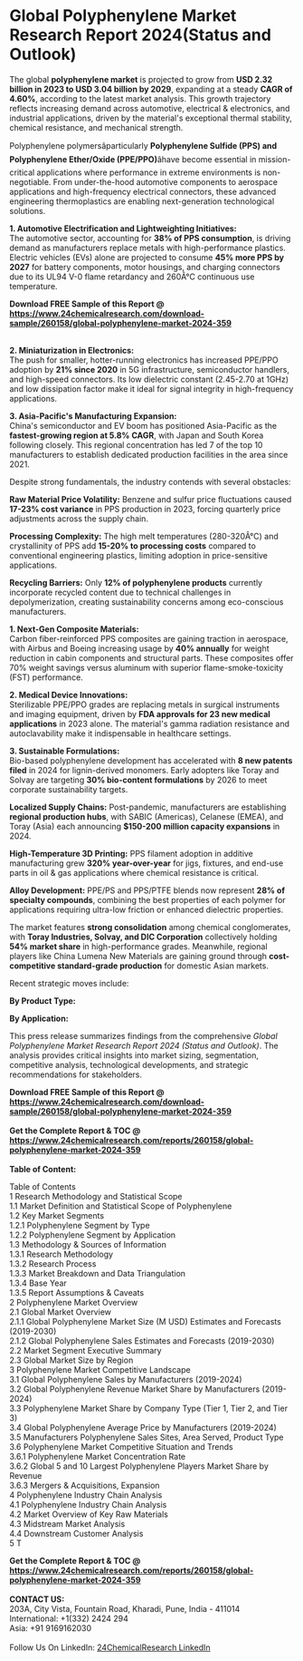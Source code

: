 <h1>Global Polyphenylene Market Research Report 2024(Status and Outlook)</h1><p>The global <strong>polyphenylene market</strong> is projected to grow from <strong>USD 2.32 billion in 2023 to USD 3.04 billion by 2029</strong>, expanding at a steady <strong>CAGR of 4.60%</strong>, according to the latest market analysis. This growth trajectory reflects increasing demand across automotive, electrical &amp; electronics, and industrial applications, driven by the material's exceptional thermal stability, chemical resistance, and mechanical strength.</p><p>Polyphenylene polymersâparticularly <strong>Polyphenylene Sulfide (PPS) and Polyphenylene Ether/Oxide (PPE/PPO)</strong>âhave become essential in mission-critical applications where performance in extreme environments is non-negotiable. From under-the-hood automotive components to aerospace applications and high-frequency electrical connectors, these advanced engineering thermoplastics are enabling next-generation technological solutions.</p><p><strong>1. Automotive Electrification and Lightweighting Initiatives:</strong><br>
The automotive sector, accounting for <strong>38% of PPS consumption</strong>, is driving demand as manufacturers replace metals with high-performance plastics. Electric vehicles (EVs) alone are projected to consume <strong>45% more PPS by 2027</strong> for battery components, motor housings, and charging connectors due to its UL94 V-0 flame retardancy and 260Â°C continuous use temperature.</p><div><b>Download FREE Sample of this Report @ 
            <a href="https://www.24chemicalresearch.com/download-sample/260158/global-polyphenylene-market-2024-359">
            https://www.24chemicalresearch.com/download-sample/260158/global-polyphenylene-market-2024-359</a></b></div><br><p><strong>2. Miniaturization in Electronics:</strong><br>
The push for smaller, hotter-running electronics has increased PPE/PPO adoption by <strong>21% since 2020</strong> in 5G infrastructure, semiconductor handlers, and high-speed connectors. Its low dielectric constant (2.45-2.70 at 1GHz) and low dissipation factor make it ideal for signal integrity in high-frequency applications.</p><p><strong>3. Asia-Pacific's Manufacturing Expansion:</strong><br>
China's semiconductor and EV boom has positioned Asia-Pacific as the <strong>fastest-growing region at 5.8% CAGR</strong>, with Japan and South Korea following closely. This regional concentration has led 7 of the top 10 manufacturers to establish dedicated production facilities in the area since 2021.</p><p>Despite strong fundamentals, the industry contends with several obstacles:</p><p><strong>Raw Material Price Volatility:</strong> Benzene and sulfur price fluctuations caused <strong>17-23% cost variance</strong> in PPS production in 2023, forcing quarterly price adjustments across the supply chain.</p><p><strong>Processing Complexity:</strong> The high melt temperatures (280-320Â°C) and crystallinity of PPS add <strong>15-20% to processing costs</strong> compared to conventional engineering plastics, limiting adoption in price-sensitive applications.</p><p><strong>Recycling Barriers:</strong> Only <strong>12% of polyphenylene products</strong> currently incorporate recycled content due to technical challenges in depolymerization, creating sustainability concerns among eco-conscious manufacturers.</p><p><strong>1. Next-Gen Composite Materials:</strong><br>
Carbon fiber-reinforced PPS composites are gaining traction in aerospace, with Airbus and Boeing increasing usage by <strong>40% annually</strong> for weight reduction in cabin components and structural parts. These composites offer 70% weight savings versus aluminum with superior flame-smoke-toxicity (FST) performance.</p><p><strong>2. Medical Device Innovations:</strong><br>
Sterilizable PPE/PPO grades are replacing metals in surgical instruments and imaging equipment, driven by <strong>FDA approvals for 23 new medical applications</strong> in 2023 alone. The material's gamma radiation resistance and autoclavability make it indispensable in healthcare settings.</p><p><strong>3. Sustainable Formulations:</strong><br>
Bio-based polyphenylene development has accelerated with <strong>8 new patents filed</strong> in 2024 for lignin-derived monomers. Early adopters like Toray and Solvay are targeting <strong>30% bio-content formulations</strong> by 2026 to meet corporate sustainability targets.</p><p><strong>Localized Supply Chains:</strong> Post-pandemic, manufacturers are establishing <strong>regional production hubs</strong>, with SABIC (Americas), Celanese (EMEA), and Toray (Asia) each announcing <strong>$150-200 million capacity expansions</strong> in 2024.</p><p><strong>High-Temperature 3D Printing:</strong> PPS filament adoption in additive manufacturing grew <strong>320% year-over-year</strong> for jigs, fixtures, and end-use parts in oil &amp; gas applications where chemical resistance is critical.</p><p><strong>Alloy Development:</strong> PPE/PS and PPS/PTFE blends now represent <strong>28% of specialty compounds</strong>, combining the best properties of each polymer for applications requiring ultra-low friction or enhanced dielectric properties.</p><p>The market features <strong>strong consolidation</strong> among chemical conglomerates, with <strong>Toray Industries, Solvay, and DIC Corporation</strong> collectively holding <strong>54% market share</strong> in high-performance grades. Meanwhile, regional players like China Lumena New Materials are gaining ground through <strong>cost-competitive standard-grade production</strong> for domestic Asian markets.</p><p>Recent strategic moves include:</p><p><strong>By Product Type:</strong></p><p><strong>By Application:</strong></p><p>This press release summarizes findings from the comprehensive <em>Global Polyphenylene Market Research Report 2024 (Status and Outlook)</em>. The analysis provides critical insights into market sizing, segmentation, competitive analysis, technological developments, and strategic recommendations for stakeholders.</p><div><b>Download FREE Sample of this Report @ 
            <a href="https://www.24chemicalresearch.com/download-sample/260158/global-polyphenylene-market-2024-359">
            https://www.24chemicalresearch.com/download-sample/260158/global-polyphenylene-market-2024-359</a></b></div><br><div><b>Get the Complete Report & TOC @ 
            <a href="https://www.24chemicalresearch.com/reports/260158/global-polyphenylene-market-2024-359">
            https://www.24chemicalresearch.com/reports/260158/global-polyphenylene-market-2024-359</a></b></div><br>
            <b>Table of Content:</b><p>Table of Contents<br />
1 Research Methodology and Statistical Scope<br />
1.1 Market Definition and Statistical Scope of Polyphenylene<br />
1.2 Key Market Segments<br />
1.2.1 Polyphenylene Segment by Type<br />
1.2.2 Polyphenylene Segment by Application<br />
1.3 Methodology & Sources of Information<br />
1.3.1 Research Methodology<br />
1.3.2 Research Process<br />
1.3.3 Market Breakdown and Data Triangulation<br />
1.3.4 Base Year<br />
1.3.5 Report Assumptions & Caveats<br />
2 Polyphenylene Market Overview<br />
2.1 Global Market Overview<br />
2.1.1 Global Polyphenylene Market Size (M USD) Estimates and Forecasts (2019-2030)<br />
2.1.2 Global Polyphenylene Sales Estimates and Forecasts (2019-2030)<br />
2.2 Market Segment Executive Summary<br />
2.3 Global Market Size by Region<br />
3 Polyphenylene Market Competitive Landscape<br />
3.1 Global Polyphenylene Sales by Manufacturers (2019-2024)<br />
3.2 Global Polyphenylene Revenue Market Share by Manufacturers (2019-2024)<br />
3.3 Polyphenylene Market Share by Company Type (Tier 1, Tier 2, and Tier 3)<br />
3.4 Global Polyphenylene Average Price by Manufacturers (2019-2024)<br />
3.5 Manufacturers Polyphenylene Sales Sites, Area Served, Product Type<br />
3.6 Polyphenylene Market Competitive Situation and Trends<br />
3.6.1 Polyphenylene Market Concentration Rate<br />
3.6.2 Global 5 and 10 Largest Polyphenylene Players Market Share by Revenue<br />
3.6.3 Mergers & Acquisitions, Expansion<br />
4 Polyphenylene Industry Chain Analysis<br />
4.1 Polyphenylene Industry Chain Analysis<br />
4.2 Market Overview of Key Raw Materials<br />
4.3 Midstream Market Analysis<br />
4.4 Downstream Customer Analysis<br />
5 T</p><div><b>Get the Complete Report & TOC @ 
            <a href="https://www.24chemicalresearch.com/reports/260158/global-polyphenylene-market-2024-359">
            https://www.24chemicalresearch.com/reports/260158/global-polyphenylene-market-2024-359</a></b></div><br><b>CONTACT US:</b><br>
            203A, City Vista, Fountain Road, Kharadi, Pune, India - 411014<br>
            International: +1(332) 2424 294<br>
            Asia: +91 9169162030 <br><br>
            Follow Us On LinkedIn: <a href="https://www.linkedin.com/company/24chemicalresearch/">24ChemicalResearch LinkedIn</a>